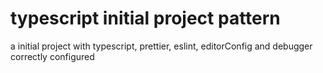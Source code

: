# typescript initial project  pattern
 a initial project with typescript, prettier, eslint, editorConfig and debugger correctly configured
